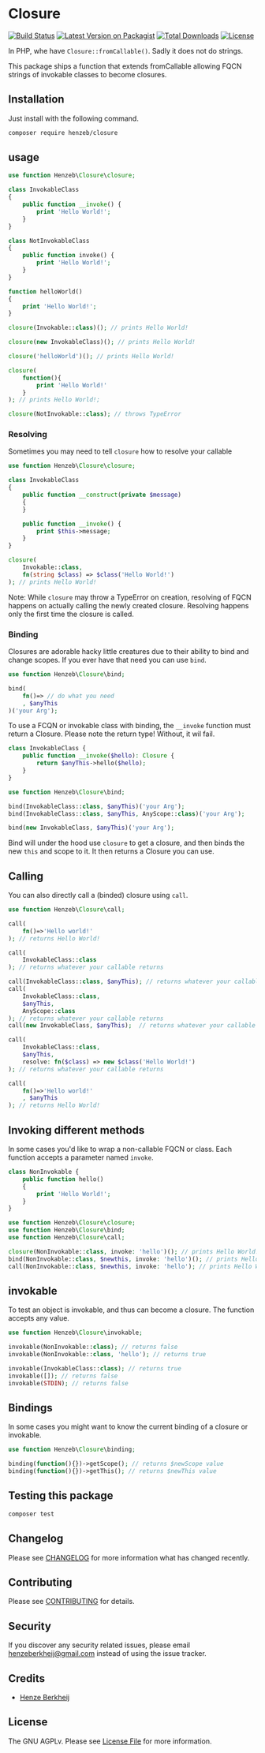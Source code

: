 # Closure

[![Build Status](https://github.com/henzeb/closure/workflows/tests/badge.svg)](https://github.com/henzeb/closure/actions)
[![Latest Version on Packagist](https://img.shields.io/packagist/v/henzeb/closure.svg?style=flat-square)](https://packagist.org/packages/henzeb/closure)
[![Total Downloads](https://img.shields.io/packagist/dt/henzeb/closure.svg?style=flat-square)](https://packagist.org/packages/henzeb/closure)
[![License](https://img.shields.io/packagist/l/henzeb/closure)](https://packagist.org/packages/henzeb/closure)

In PHP, whe have `Closure::fromCallable()`. Sadly it does not do strings.

This package ships a function that extends fromCallable allowing
FQCN strings of invokable classes to become closures.

## Installation

Just install with the following command.

```bash
composer require henzeb/closure
```

## usage

````php
use function Henzeb\Closure\closure;

class InvokableClass
{
    public function __invoke() {
        print 'Hello World!';
    }
}

class NotInvokableClass
{
    public function invoke() {
        print 'Hello World!';
    }
}

function helloWorld()
{
    print 'Hello World!';
}

closure(Invokable::class)(); // prints Hello World!

closure(new InvokableClass)(); // prints Hello World!

closure('helloWorld')(); // prints Hello World!

closure(
    function(){
        print 'Hello World!'
    }
); // prints Hello World!;

closure(NotInvokable::class); // throws TypeError
````

### Resolving

Sometimes you may need to tell `closure` how to resolve your callable

````php
use function Henzeb\Closure\closure;

class InvokableClass
{
    public function __construct(private $message)
    {
    }

    public function __invoke() {
        print $this->message;
    }
}

closure(
    Invokable::class,
    fn(string $class) => $class('Hello World!')
); // prints Hello World!
````

Note: While `closure` may throw a TypeError on creation, resolving of
FQCN happens on actually calling the newly created closure. Resolving
happens only the first time the closure is called.

### Binding

Closures are adorable hacky little creatures due to their ability
to bind and change scopes. If you ever have that need
you can use `bind`.

````php
use function Henzeb\Closure\bind;

bind(
    fn()=> // do what you need
    , $anyThis
)('your Arg');
````

To use a FCQN or invokable class with binding, the `__invoke` function must
return a Closure. Please note the return type! Without, it wil fail.

````php
class InvokableClass {
    public function __invoke($hello): Closure {
        return $anyThis->hello($hello);
    }
}
````

````php
use function Henzeb\Closure\bind;

bind(InvokableClass::class, $anyThis)('your Arg');
bind(InvokableClass::class, $anyThis, AnyScope::class)('your Arg');

bind(new InvokableClass, $anyThis)('your Arg');
````

Bind will under the hood use `closure` to get a closure, and then
binds the new `this` and scope to it. It then returns a Closure you can use.

## Calling

You can also directly call a (binded) closure using `call`.

````php
use function Henzeb\Closure\call;

call(
    fn()=>'Hello world!'
); // returns Hello World!

call(
    InvokableClass::class
); // returns whatever your callable returns

call(InvokableClass::class, $anyThis); // returns whatever your callable returns
call(
    InvokableClass::class,
    $anyThis,
    AnyScope::class
); // returns whatever your callable returns
call(new InvokableClass, $anyThis);  // returns whatever your callable returns

call(
    InvokableClass::class,
    $anyThis,
    resolve: fn($class) => new $class('Hello World!')
); // returns whatever your callable returns

call(
    fn()=>'Hello world!'
    , $anyThis
); // returns Hello World!
````

## Invoking different methods

In some cases you'd like to wrap a non-callable FQCN or class.
Each function accepts a parameter named `invoke`.

````php
class NonInvokable {
    public function hello()
    {
        print 'Hello World!';
    }
}
````

````php
use function Henzeb\Closure\closure;
use function Henzeb\Closure\bind;
use function Henzeb\Closure\call;

closure(NonInvokable::class, invoke: 'hello')(); // prints Hello World!;
bind(NonInvokable::class, $newthis, invoke: 'hello')(); // prints Hello World!;
call(NonInvokable::class, $newthis, invoke: 'hello'); // prints Hello World!;

````

## invokable

To test an object is invokable, and thus can become a closure.
The function accepts any value.

````php
use function Henzeb\Closure\invokable;

invokable(NonInvokable::class); // returns false
invokable(NonInvokable::class, 'hello'); // returns true

invokable(InvokableClass::class); // returns true
invokable([]); // returns false
invokable(STDIN); // returns false

````

## Bindings

In some cases you might want to know the current binding of a
closure or invokable.

````php
use function Henzeb\Closure\binding;

binding(function(){})->getScope(); // returns $newScope value
binding(function(){})->getThis(); // returns $newThis value

````

## Testing this package

```bash
composer test
```

## Changelog

Please see [CHANGELOG](CHANGELOG.md) for more information what has changed
recently.

## Contributing

Please see [CONTRIBUTING](CONTRIBUTING.md) for details.

## Security

If you discover any security related issues, please email
henzeberkheij@gmail.com instead of using the issue tracker.

## Credits

- [Henze Berkheij](https://github.com/henzeb)

## License

The GNU AGPLv. Please see [License File](LICENSE.md) for more information.
